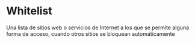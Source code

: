 [Title]: # (Lista blanca)
[Order]: # (134)

# Whitelist 

Una lista de sitios web o servicios de Internet a los que se permite alguna forma de acceso, cuando otros sitios se bloquean automáticamente